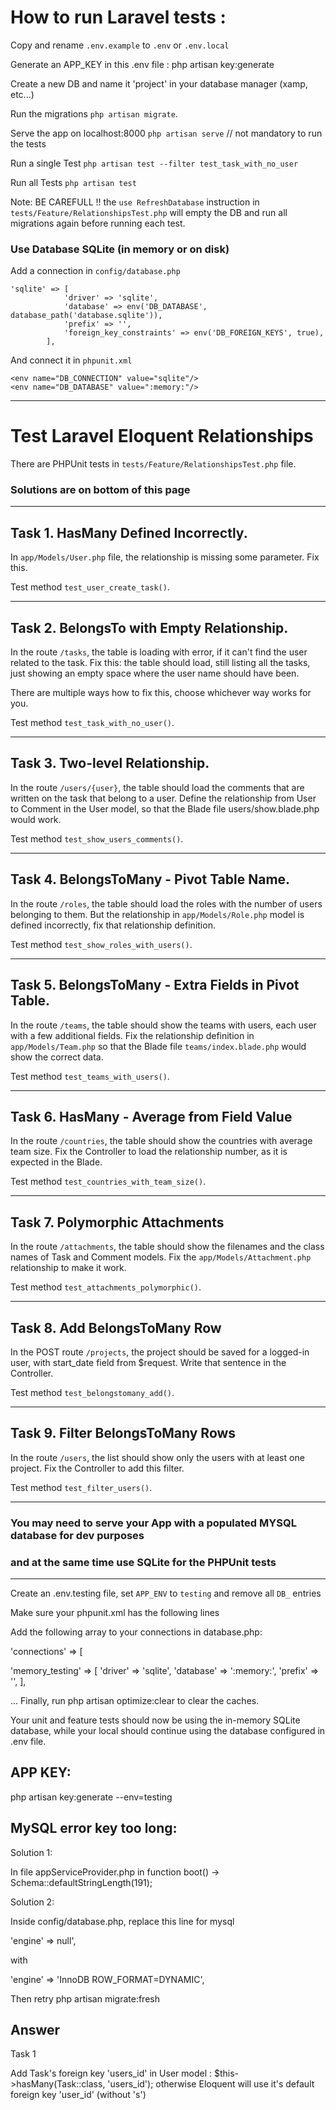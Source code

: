 # How to run Laravel tests :

Copy and rename `.env.example` to `.env` or `.env.local`

Generate an APP_KEY in this .env file :   php artisan key:generate 

Create a new DB and name it 'project' in your database manager (xamp, etc...)

Run the migrations `php artisan migrate`.

Serve the app on localhost:8000 `php artisan serve` // not mandatory to run the tests

Run a single Test  `php artisan test --filter test_task_with_no_user`

Run all Tests `php artisan test`

Note: BE CAREFULL !! the `use RefreshDatabase` instruction in `tests/Feature/RelationshipsTest.php` will empty the DB and run all migrations again before running each test.

### Use Database SQLite (in memory or on disk)

Add a connection in `config/database.php`
```
'sqlite' => [
            'driver' => 'sqlite',
            'database' => env('DB_DATABASE', database_path('database.sqlite')),
            'prefix' => '',
            'foreign_key_constraints' => env('DB_FOREIGN_KEYS', true),
        ],
```
And connect it in `phpunit.xml`
```
<env name="DB_CONNECTION" value="sqlite"/>
<env name="DB_DATABASE" value=":memory:"/>
```

---
# Test Laravel Eloquent Relationships

There are PHPUnit tests in `tests/Feature/RelationshipsTest.php` file.

### Solutions are on bottom of this page

---

## Task 1. HasMany Defined Incorrectly.  

In `app/Models/User.php` file, the relationship is missing some parameter. Fix this.

Test method `test_user_create_task()`.

---

## Task 2. BelongsTo with Empty Relationship.

In the route `/tasks`, the table is loading with error, if it can't find the user related to the task. Fix this: the table should load, still listing all the tasks, just showing an empty space where the user name should have been.

There are multiple ways how to fix this, choose whichever way works for you.

Test method `test_task_with_no_user()`.

---

## Task 3. Two-level Relationship.

In the route `/users/{user}`, the table should load the comments that are written on the task that belong to a user. Define the relationship from User to Comment in the User model, so that the Blade file users/show.blade.php would work.

Test method `test_show_users_comments()`.

---

## Task 4. BelongsToMany - Pivot Table Name.

In the route `/roles`, the table should load the roles with the number of users belonging to them. But the relationship in `app/Models/Role.php` model is defined incorrectly, fix that relationship definition.

Test method `test_show_roles_with_users()`.

---

## Task 5. BelongsToMany - Extra Fields in Pivot Table.

In the route `/teams`, the table should show the teams with users, each user with a few additional fields. Fix the relationship definition in `app/Models/Team.php` so that the Blade file `teams/index.blade.php` would show the correct data.

Test method `test_teams_with_users()`.

---

## Task 6. HasMany - Average from Field Value

In the route `/countries`, the table should show the countries with average team size. Fix the Controller to load the relationship number, as it is expected in the Blade.

Test method `test_countries_with_team_size()`.

---

## Task 7. Polymorphic Attachments

In the route `/attachments`, the table should show the filenames and the class names of Task and Comment models. Fix the `app/Models/Attachment.php` relationship to make it work.

Test method `test_attachments_polymorphic()`.

---

## Task 8. Add BelongsToMany Row

In the POST route `/projects`, the project should be saved for a logged-in user, with start_date field from $request. Write that sentence in the Controller.

Test method `test_belongstomany_add()`.

---

## Task 9. Filter BelongsToMany Rows

In the route `/users`, the list should show only the users with at least one project. Fix the Controller to add this filter.

Test method `test_filter_users()`.

---

### You may need to serve your App with a populated MYSQL database for dev purposes 
### and at the same time use SQLite for the PHPUnit tests
---

Create an .env.testing file, set `APP_ENV` to `testing` and remove all `DB_` entries

Make sure your phpunit.xml has the following lines

<env name="DB_CONNECTION" value="memory_testing"/>
<env name="DB_DATABASE" value=":memory:"/>

Add the following array to your connections in database.php:

'connections' => [

   'memory_testing' => [
     'driver' => 'sqlite',
     'database' => ':memory:',
     'prefix' => '',
   ],

   ...
Finally, run 
	php artisan optimize:clear
 to clear the caches.

Your unit and feature tests should now be using the in-memory SQLite database, 
while your local should continue using the database configured in .env file.



APP KEY:
--------

php artisan key:generate --env=testing



MySQL error key too long:
------------------------

Solution 1:

In file appServiceProvider.php in function boot() ->   Schema::defaultStringLength(191);

Solution 2:

Inside config/database.php, replace this line for mysql

'engine' => null',

with

'engine' => 'InnoDB ROW_FORMAT=DYNAMIC',


Then retry    php artisan migrate:fresh


## Answer

Task 1

Add Task's foreign key 'users_id' in User model : $this->hasMany(Task::class, 'users_id');
otherwise Eloquent will use it's default foreign key 'user_id' (without 's')
